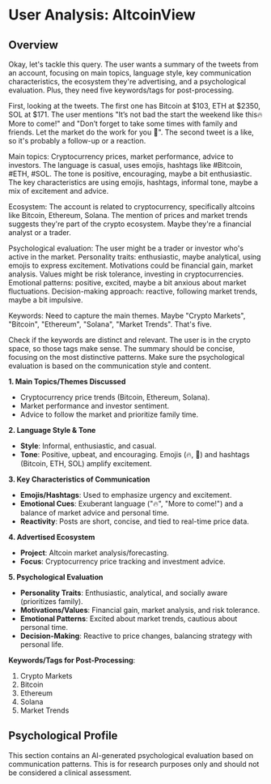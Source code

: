 # User Analysis: AltcoinView

## Overview

<think>
Okay, let's tackle this query. The user wants a summary of the tweets from an account, focusing on main topics, language style, key communication characteristics, the ecosystem they're advertising, and a psychological evaluation. Plus, they need five keywords/tags for post-processing.

First, looking at the tweets. The first one has Bitcoin at $103, ETH at $2350, SOL at $171. The user mentions "It’s not bad the start the weekend like this🔥 More to come!" and "Don’t forget to take some times with family and friends. Let the market do the work for you 🫡". The second tweet is a like, so it's probably a follow-up or a reaction.

Main topics: Cryptocurrency prices, market performance, advice to investors. The language is casual, uses emojis, hashtags like #Bitcoin, #ETH, #SOL. The tone is positive, encouraging, maybe a bit enthusiastic. The key characteristics are using emojis, hashtags, informal tone, maybe a mix of excitement and advice.

Ecosystem: The account is related to cryptocurrency, specifically altcoins like Bitcoin, Ethereum, Solana. The mention of prices and market trends suggests they're part of the crypto ecosystem. Maybe they're a financial analyst or a trader.

Psychological evaluation: The user might be a trader or investor who's active in the market. Personality traits: enthusiastic, maybe analytical, using emojis to express excitement. Motivations could be financial gain, market analysis. Values might be risk tolerance, investing in cryptocurrencies. Emotional patterns: positive, excited, maybe a bit anxious about market fluctuations. Decision-making approach: reactive, following market trends, maybe a bit impulsive.

Keywords: Need to capture the main themes. Maybe "Crypto Markets", "Bitcoin", "Ethereum", "Solana", "Market Trends". That's five.

Check if the keywords are distinct and relevant. The user is in the crypto space, so those tags make sense. The summary should be concise, focusing on the most distinctive patterns. Make sure the psychological evaluation is based on the communication style and content.
</think>

**1. Main Topics/Themes Discussed**  
- Cryptocurrency price trends (Bitcoin, Ethereum, Solana).  
- Market performance and investor sentiment.  
- Advice to follow the market and prioritize family time.  

**2. Language Style & Tone**  
- **Style**: Informal, enthusiastic, and casual.  
- **Tone**: Positive, upbeat, and encouraging. Emojis (🔥, 🫡) and hashtags (Bitcoin, ETH, SOL) amplify excitement.  

**3. Key Characteristics of Communication**  
- **Emojis/Hashtags**: Used to emphasize urgency and excitement.  
- **Emotional Cues**: Exuberant language ("🔥", "More to come!") and a balance of market advice and personal time.  
- **Reactivity**: Posts are short, concise, and tied to real-time price data.  

**4. Advertised Ecosystem**  
- **Project**: Altcoin market analysis/forecasting.  
- **Focus**: Cryptocurrency price tracking and investment advice.  

**5. Psychological Evaluation**  
- **Personality Traits**: Enthusiastic, analytical, and socially aware (prioritizes family).  
- **Motivations/Values**: Financial gain, market analysis, and risk tolerance.  
- **Emotional Patterns**: Excited about market trends, cautious about personal time.  
- **Decision-Making**: Reactive to price changes, balancing strategy with personal life.  

**Keywords/Tags for Post-Processing**:  
1. Crypto Markets  
2. Bitcoin  
3. Ethereum  
4. Solana  
5. Market Trends

## Psychological Profile

This section contains an AI-generated psychological evaluation based on communication patterns. This is for research purposes only and should not be considered a clinical assessment.